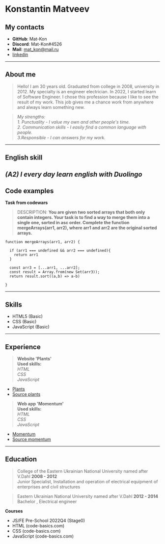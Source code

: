 # Konstantin Matveev

## **My contacts**

- **GitHub**: Mat-Kon
- **Discord**: Mat-Kon#4526
- **Mail**: mat_kon@mail.ru
- [linkedin](https://www.linkedin.com/in/%D0%BA%D0%BE%D0%BD%D1%81%D1%82%D0%B0%D0%BD%D1%82%D0%B8%D0%BD-%D0%BC%D0%B0%D1%82%D0%B2%D0%B5%D0%B5%D0%B2-539b32264/)
---
## **About me**

> Hello! I am 30 years old. Graduated from college in 2008, university in 2012. My specialty is an engineer electrician. In 2022, I started learn of Software Engineer. I chose this profession because I like to see the result of my work. This job gives me a chance work from anywhere and always learn something new.
   
> *My strengths:*  
    *1. Punctuality - I value my own and other people's time.*  
    *2. Communication skills - I easily find a common language with people.*  
    *3.Responsible - I can answers for my work.*
---
## English skill

*(A2) I every day learn english with Duolingo*
---
## Code examples

**Task from codewars**
> DESCRIPTION:
**You are given two sorted arrays that both only contain integers. Your task is to find a way to merge them into a single one, sorted in asc order. Complete the function mergeArrays(arr1, arr2), where arr1 and arr2 are the original sorted arrays.**
```
function mergeArrays(arr1, arr2) {

  if (arr1 === undefined && arr2 === undefined){
    return arr1
  }
  
  const arr3 = [...arr1, ...arr2];
  const result = Array.from(new Set(arr3));
  return result.sort((a,b) => a-b)
  
}
```
---
## Skills

- HTML5 (Basic)
- CSS (Basic)
- JavaScript (Basic)
---
## Experience

> **Website 'Plants'**  
**Used skills:**  
*HTML*  
*CSS*  
*JavaScript*

- [Plants](https://mat-kon.github.io/My_projects/plants/)
- [Source plants](https://github.com/Mat-Kon/My_projects/tree/master/plants)

> **Web app 'Momentum'**  
**Used skills:**  
*HTML*  
*CSS*  
*JavaScript*

- [Momentum](https://mat-kon.github.io/My_projects/momentum/)
- [Source momentum](https://github.com/Mat-Kon/My_projects/tree/master/momentum)
---
## Education 

> College of the Eastern Ukrainian National University named after V.Dahl **2008 - 2012**  
Junior Specialist, Installation and operation of electrical equipment of enterprises and civil structures

> Eastern Ukrainian National University named after V.Dahl **2012 - 2014**  
Bachelor , Electrical engineer

**Courses**
- JS/FE Pre-School 2022Q4 (Stage0)
- HTML (code-basics.com)
- CSS (code-basics.com)
- JavaScript (code-basics.com)
